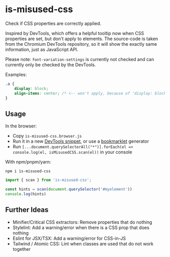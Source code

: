 # is-misused-css
Check if CSS properties are correctly applied.

Inspired by DevTools, which offers a helpful tooltip now when CSS properties are set, but don't apply to elements. The source-code is taken from the Chromium DevTools repository, so it will show
the exactly same information, just as JavaScript API.

Please note: `font-variation-settings` is currently not checked and can currently only be checked by the DevTools.

Examples:

```css
.a {
	display: block;
	align-items: center; /* <-- won't apply, because of 'display: block' => is misused */
}
```

## Usage

In the browser:

- Copy `is-misused-css.browser.js`
- Run it in a new [DevTools snippet](https://developer.chrome.com/docs/devtools/javascript/snippets/), or use a [bookmarklet](https://caiorss.github.io/bookmarklet-maker/) generator
- Run `[...document.querySelectorAll("*")].forEach(el => console.log(el, isMisusedCSS.scan(el))` in your console

With npm/pnpm/yarn:

`npm i is-misused-css`

```js
import { scan } from 'is-misused-css';

const hints = scan(document.querySelector('#myelement'))
console.log(hints)
```

## Further Ideas

- Minifier/Critical CSS extractors: Remove properties that do nothing
- Stylelint: Add a warning/error when there is a CSS prop that does nothing
- Eslint for JSX/TSX: Add a warning/error for CSS-in-JS
- Tailwind / Atomic CSS: Lint when classes are used that do not work together
